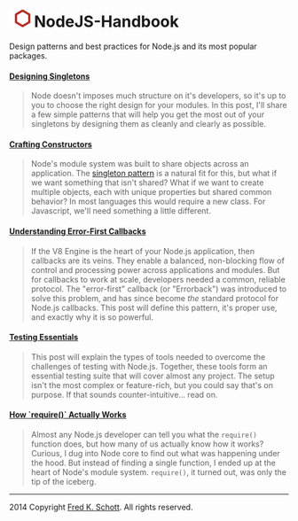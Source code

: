 ![icon](NodeJS-Handbook.png)   NodeJS-Handbook
==============================================

Design patterns and best practices for Node.js and its most popular packages.

#### [Designing Singletons](http://fredkschott.com/post/2013/12/node-js-cookbook---designing-singletons/)
> Node doesn't imposes much structure on it's developers, so it's up to you to choose the right design for your modules. In this post, I'll share a few simple patterns that will help you get the most out of your singletons by designing them as cleanly and clearly as possible.

#### [Crafting Constructors](http://fredkschott.com/post/2014/01/node-js-cookbook---constructors-and-custom-types/)
> Node's module system was built to share objects across an application. The [singleton pattern](http://fredkschott.com/post/2013/12/node-js-cookbook---designing-singletons/) is a natural fit for this, but what if we want something that isn't shared? What if we want to create multiple objects, each with unique properties but shared common behavior? In most languages this would require a new class. For Javascript, we'll need something a little different.

#### [Understanding Error-First Callbacks](http://fredkschott.com/post/2014/03/understanding-error-first-callbacks-in-node-js/)
>  If the V8 Engine is the heart of your Node.js application, then callbacks are its veins. They enable a balanced, non-blocking flow of control and processing power across applications and modules. But for callbacks to work at scale, developers needed a common, reliable protocol. The "error-first" callback (or "Errorback") was introduced to solve this problem, and has since become *the* standard protocol for Node.js callbacks. This post will define this pattern, it's proper use, and exactly why it is so powerful.

#### [Testing Essentials](http://fredkschott.com/post/2014/05/nodejs-testing-essentials/)
> This post will explain the types of tools needed to overcome the challenges of testing with Node.js. Together, these tools form an essential testing suite that will cover almost any project. The setup isn't the most complex or feature-rich, but you could say that's on purpose. If that sounds counter-intuitive... read on.

#### [How \`require()\` Actually Works](http://fredkschott.com/post/2014/06/require-and-the-module-system/)
> Almost any Node.js developer can tell you what the `require()` function does, but how many of us actually know how it works? Curious, I dug into Node core to find out what was happening under the hood. But instead of finding a single function, I ended up at the heart of Node's module system. `require()`, it turned out, was only the tip of the iceberg.




---
 
2014 Copyright [Fred K. Schott](http://fredkschott.com/). All rights reserved.
